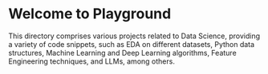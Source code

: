 # Welcome to Playground
This directory comprises various projects related to Data Science, providing a variety of code snippets, such as EDA on different datasets, Python data structures, Machine Learning and Deep Learning algorithms, Feature Engineering techniques, and LLMs, among others.
